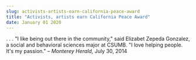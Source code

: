 ```yaml
---
slug: activists-artists-earn-california-peace-award
title: "Activists, artists earn California Peace Award"
date: January 01 2020
---
```


 
<p>
  . . . "I like being out there in the community," said Elizabet Zepeda
  Gonzalez, a social and behavioral sciences major at CSUMB. "I love helping
  people. It's my passion." – <em>Monterey Herald,</em> July 30, 2014
</p>
 

